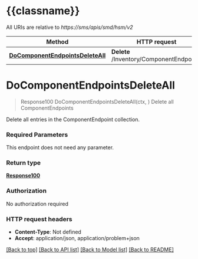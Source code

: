 # {{classname}}

All URIs are relative to *https://sms/apis/smd/hsm/v2*

Method | HTTP request | Description
------------- | ------------- | -------------
[**DoComponentEndpointsDeleteAll**](CliDangerThisWillDeleteAllComponentEndpointsContinueApi.md#DoComponentEndpointsDeleteAll) | **Delete** /Inventory/ComponentEndpoints | Delete all ComponentEndpoints

# **DoComponentEndpointsDeleteAll**
> Response100 DoComponentEndpointsDeleteAll(ctx, )
Delete all ComponentEndpoints

Delete all entries in the ComponentEndpoint collection.

### Required Parameters
This endpoint does not need any parameter.

### Return type

[**Response100**](Response_1.0.0.md)

### Authorization

No authorization required

### HTTP request headers

 - **Content-Type**: Not defined
 - **Accept**: application/json, application/problem+json

[[Back to top]](#) [[Back to API list]](../README.md#documentation-for-api-endpoints) [[Back to Model list]](../README.md#documentation-for-models) [[Back to README]](../README.md)

